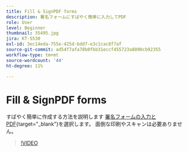 ```yaml
---
title: Fill & SignPDF forms
description: 署名フォームにすばやく簡単に入力してPDF
role: User
level: Beginner
thumbnail: 35495.jpg
jira: KT-5530
exl-id: 3ec14eda-755e-425d-bdd7-e3c1cac8f7af
source-git-commit: ad54f7afa78b0fbb31eccf455723a8890cb92355
workflow-type: tm+mt
source-wordcount: '44'
ht-degree: 11%

---
```


# Fill &amp; SignPDF forms

すばやく簡単に作成する方法を説明します [署名フォームの入力とPDF](https://www.adobe.com/jp/acrobat/online/sign-pdf.html){target="_blank"}を選択します。 面倒な印刷やスキャンは必要ありません。

>[!VIDEO](https://video.tv.adobe.com/v/35495?quality=12&learn=on&hidetitle=true)

